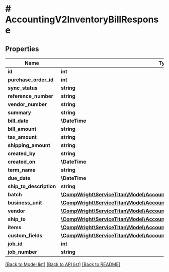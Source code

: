 # # AccountingV2InventoryBillResponse

## Properties

Name | Type | Description | Notes
------------ | ------------- | ------------- | -------------
**id** | **int** |  |
**purchase_order_id** | **int** |  | [optional]
**sync_status** | **string** |  | [optional]
**reference_number** | **string** |  | [optional]
**vendor_number** | **string** |  | [optional]
**summary** | **string** |  | [optional]
**bill_date** | **\DateTime** |  | [optional]
**bill_amount** | **string** |  | [optional]
**tax_amount** | **string** |  | [optional]
**shipping_amount** | **string** |  | [optional]
**created_by** | **string** |  | [optional]
**created_on** | **\DateTime** |  | [optional]
**term_name** | **string** |  | [optional]
**due_date** | **\DateTime** |  | [optional]
**ship_to_description** | **string** |  | [optional]
**batch** | [**\CompWright\ServiceTitan\Model\AccountingV2InventoryBillResponseBatch**](AccountingV2InventoryBillResponseBatch.md) |  | [optional]
**business_unit** | [**\CompWright\ServiceTitan\Model\AccountingV2InventoryBillResponseBusinessUnit**](AccountingV2InventoryBillResponseBusinessUnit.md) |  | [optional]
**vendor** | [**\CompWright\ServiceTitan\Model\AccountingV2InventoryBillResponseBusinessUnit**](AccountingV2InventoryBillResponseBusinessUnit.md) |  | [optional]
**ship_to** | [**\CompWright\ServiceTitan\Model\AccountingV2InventoryBillResponseShipTo**](AccountingV2InventoryBillResponseShipTo.md) |  | [optional]
**items** | [**\CompWright\ServiceTitan\Model\AccountingV2InventoryBillItemResponse[]**](AccountingV2InventoryBillItemResponse.md) |  | [optional]
**custom_fields** | [**\CompWright\ServiceTitan\Model\AccountingV2CustomFieldResponse[]**](AccountingV2CustomFieldResponse.md) |  | [optional]
**job_id** | **int** |  | [optional]
**job_number** | **string** |  | [optional]

[[Back to Model list]](../../README.md#models) [[Back to API list]](../../README.md#endpoints) [[Back to README]](../../README.md)
